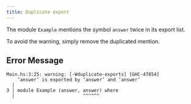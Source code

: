 ```yaml
---
title: Duplicate export
---
```


The module `Example` mentions the symbol `answer` twice in its export list.

To avoid the warning, simply remove the duplicated mention.

## Error Message

```
Main.hs:3:25: warning: [-Wduplicate-exports] [GHC-47854]
    ‘answer’ is exported by ‘answer’ and ‘answer’
  |
3 | module Example (answer, answer) where
  |                         ^^^^^^
```
